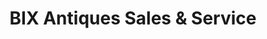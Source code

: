 ---
title: "BIX Antiques Sales & Service"
url: /tulsa/bix-antiques-sales-and-service/
shop: antiques
---